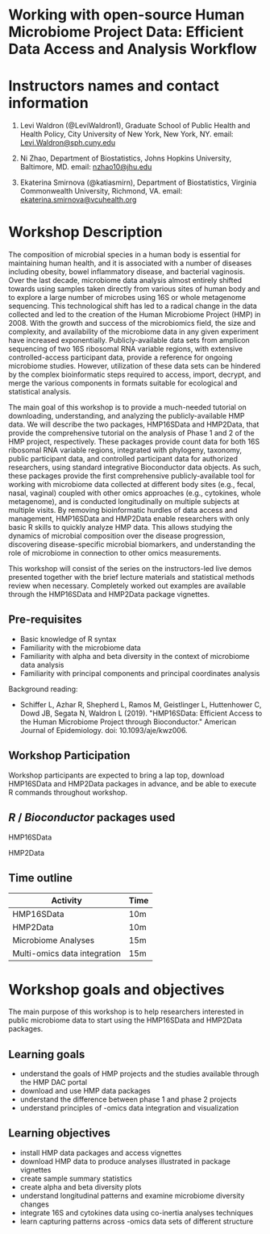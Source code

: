 # Working with open-source Human Microbiome Project Data: Efficient Data Access and Analysis Workflow

# Instructors names and contact information

1. Levi Waldron (@LeviWaldron1), Graduate School of Public Health and Health Policy, City University of New York, New York, NY. 
email: Levi.Waldron@sph.cuny.edu

2. Ni Zhao, Department of Biostatistics, Johns Hopkins University, Baltimore, MD. 
email: nzhao10@jhu.edu

3. Ekaterina Smirnova (@katiasmirn), Department of Biostatistics, Virginia Commonwealth University, Richmond, VA. email: ekaterina.smirnova@vcuhealth.org

# Workshop Description

The composition of microbial species in a human body is essential for maintaining human health, and it is associated with a number of diseases including obesity, bowel inflammatory disease, and bacterial vaginosis.  Over the last decade, microbiome data analysis  almost entirely shifted towards using samples taken directly from various sites of human body and  to explore a  large number of microbes using 16S or whole metagenome sequencing. This technological shift has led to a radical change  in the data collected and led to the creation  of the  Human Microbiome Project (HMP) in 2008. With the growth and success of the microbiomics field, the size and complexity, and availability of the microbiome data in any given experiment have increased exponentially.  Publicly-available data sets from amplicon sequencing of two 16S ribosomal RNA variable regions, with extensive controlled-access participant data, provide a reference for ongoing microbiome studies. However, utilization of these data sets can be hindered by the complex bioinformatic steps required to access, import, decrypt, and merge the various components in formats suitable for ecological and statistical analysis. 

The main goal of this workshop is to provide a much-needed tutorial on downloading, understanding, and analyzing  the publicly-available HMP data. We will describe the two packages, HMP16SData and HMP2Data, that provide the comprehensive tutorial on the analysis of Phase 1 and 2 of the HMP project, respectively. These packages provide count data for both 16S ribosomal RNA variable regions, integrated with phylogeny, taxonomy, public participant data, and controlled participant data for authorized researchers, using standard integrative Bioconductor data objects.  As such, these packages provide the first comprehensive publicly-available tool for working with  microbiome data collected at different body sites (e.g., fecal, nasal, vaginal) coupled with other omics approaches (e.g., cytokines, whole metagenome), and is conducted longitudinally on multiple subjects at multiple visits. By removing bioinformatic hurdles of data access and management, HMP16SData and HMP2Data  enable researchers with only basic R skills to quickly analyze HMP data. This allows  studying the dynamics of microbial composition over the disease progression, discovering  disease-specific microbial biomarkers, and understanding the role of  microbiome in connection to other omics measurements.  

This workshop will consist of the series  on the instructors-led live demos presented together with  the brief lecture materials and statistical methods review when necessary. Completely worked out examples are available through the HMP16SData and HMP2Data package vignettes. 



## Pre-requisites

* Basic knowledge of R syntax
* Familiarity with the microbiome data 
* Familiarity with alpha and beta diversity in the context of microbiome data analysis
* Familiarity with principal components and principal coordinates analysis

Background reading:

* Schiffer L, Azhar R, Shepherd L, Ramos M, Geistlinger L, Huttenhower C, Dowd JB, Segata N, Waldron L (2019). "HMP16SData: Efficient Access to the Human Microbiome Project through Bioconductor." American Journal of Epidemiology. doi: 10.1093/aje/kwz006.



## Workshop Participation

Workshop participants are expected to bring a lap top, download HMP16SData and HMP2Data packages in advance, and be able to execute  R commands throughout workshop. 

## _R_ / _Bioconductor_ packages used

HMP16SData

HMP2Data

## Time outline 

| Activity                     | Time |
|------------------------------|------|
| HMP16SData                   | 10m  |
| HMP2Data                     | 10m  |
| Microbiome Analyses          | 15m  |
| Multi-omics data integration | 15m  |

# Workshop goals and objectives

The main purpose of this workshop is to help researchers interested in public microbiome data to start using  the HMP16SData and HMP2Data packages.  

## Learning goals

* understand the goals of  HMP projects and the studies available through the HMP DAC portal 
* download and use HMP data packages
* understand the difference between phase 1 and phase 2 projects
* understand principles of -omics data integration and visualization

## Learning objectives

* install HMP data packages and access vignettes
* download HMP data to produce analyses illustrated in package vignettes
* create sample summary statistics
* create alpha and beta diversity plots
* understand longitudinal patterns and examine microbiome diversity changes  
* integrate 16S and cytokines data using co-inertia analyses techniques 
* learn capturing patterns across -omics data sets of different structure
